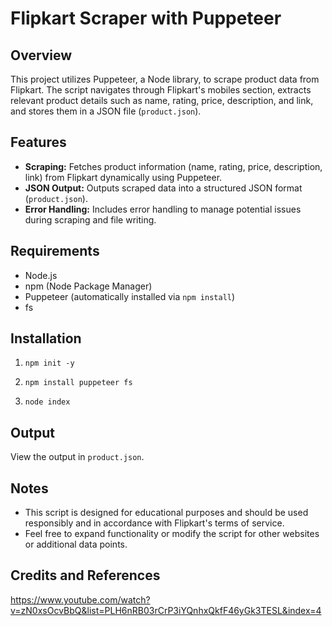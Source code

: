 # Flipkart Scraper with Puppeteer

## Overview
This project utilizes Puppeteer, a Node library, to scrape product data from Flipkart. The script navigates through Flipkart's mobiles section, extracts relevant product details such as name, rating, price, description, and link, and stores them in a JSON file (`product.json`).

## Features
- **Scraping:** Fetches product information (name, rating, price, description, link) from Flipkart dynamically using Puppeteer.
- **JSON Output:** Outputs scraped data into a structured JSON format (`product.json`).
- **Error Handling:** Includes error handling to manage potential issues during scraping and file writing.

## Requirements
- Node.js
- npm (Node Package Manager)
- Puppeteer (automatically installed via `npm install`)
- fs 

## Installation
1. ```
   npm init -y
   ```

2. ```
   npm install puppeteer fs
   ```

3. ```
   node index
   ```

## Output
View the output in `product.json`.

## Notes
- This script is designed for educational purposes and should be used responsibly and in accordance with Flipkart's terms of service.
- Feel free to expand functionality or modify the script for other websites or additional data points.

## Credits and References
https://www.youtube.com/watch?v=zN0xsOcvBbQ&list=PLH6nRB03rCrP3iYQnhxQkfF46yGk3TESL&index=4
